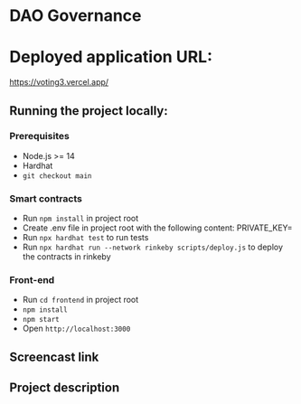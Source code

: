 # DAO Governance

# Deployed application URL:

https://voting3.vercel.app/

## Running the project locally:

### Prerequisites

- Node.js >= 14
- Hardhat
- `git checkout main`

### Smart contracts

- Run `npm install` in project root
- Create .env file in project root with the following content:
    PRIVATE_KEY=<provide-account-private-key-here>
- Run `npx hardhat test` to run tests
- Run `npx hardhat run --network rinkeby scripts/deploy.js` to deploy the contracts in rinkeby

### Front-end

- Run `cd frontend` in project root
- `npm install`
- `npm start`
- Open `http://localhost:3000`
  
## Screencast link
  
## Project description
